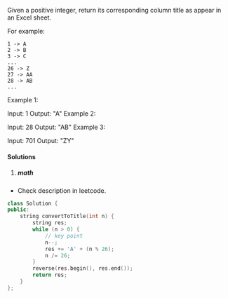 Given a positive integer, return its corresponding column title as appear in an Excel sheet.

For example:

    1 -> A
    2 -> B
    3 -> C
    ...
    26 -> Z
    27 -> AA
    28 -> AB 
    ...
Example 1:

Input: 1
Output: "A"
Example 2:

Input: 28
Output: "AB"
Example 3:

Input: 701
Output: "ZY"


#### Solutions

1. ##### math

- Check description in leetcode.

```cpp
class Solution {
public:
    string convertToTitle(int n) {
        string res;
        while (n > 0) {
            // key point
            n--;
            res += 'A' + (n % 26);
            n /= 26;
        }
        reverse(res.begin(), res.end());
        return res;
    }
};
```